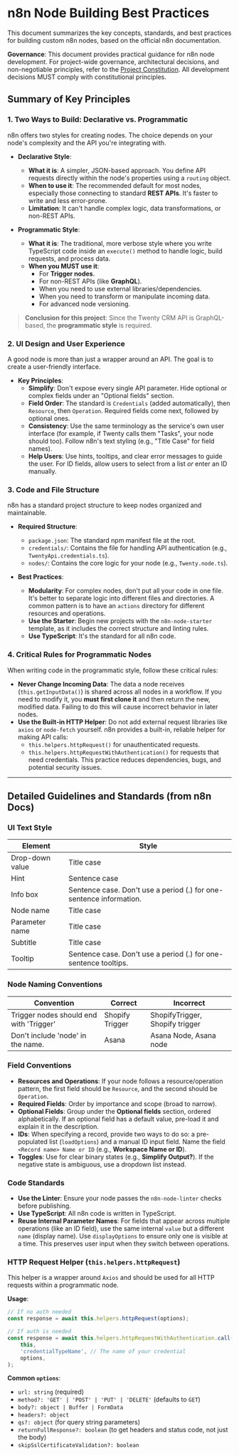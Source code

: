 # n8n Node Building Best Practices

This document summarizes the key concepts, standards, and best practices for building custom n8n nodes, based on the official n8n documentation.

**Governance**: This document provides practical guidance for n8n node development. For project-wide governance, architectural decisions, and non-negotiable principles, refer to the [Project Constitution](`.specify/memory/constitution.md`). All development decisions MUST comply with constitutional principles.

## Summary of Key Principles

### 1. Two Ways to Build: Declarative vs. Programmatic

n8n offers two styles for creating nodes. The choice depends on your node's complexity and the API you're integrating with.

*   **Declarative Style**:
    *   **What it is**: A simpler, JSON-based approach. You define API requests directly within the node's properties using a `routing` object.
    *   **When to use it**: The recommended default for most nodes, especially those connecting to standard **REST APIs**. It's faster to write and less error-prone.
    *   **Limitation**: It can't handle complex logic, data transformations, or non-REST APIs.

*   **Programmatic Style**:
    *   **What it is**: The traditional, more verbose style where you write TypeScript code inside an `execute()` method to handle logic, build requests, and process data.
    *   **When you MUST use it**:
        *   For **Trigger nodes**.
        *   For non-REST APIs (like **GraphQL**).
        *   When you need to use external libraries/dependencies.
        *   When you need to transform or manipulate incoming data.
        *   For advanced node versioning.

> **Conclusion for this project**: Since the Twenty CRM API is GraphQL-based, the **programmatic style** is required.

### 2. UI Design and User Experience

A good node is more than just a wrapper around an API. The goal is to create a user-friendly interface.

*   **Key Principles**:
    *   **Simplify**: Don't expose every single API parameter. Hide optional or complex fields under an "Optional fields" section.
    *   **Field Order**: The standard is `Credentials` (added automatically), then `Resource`, then `Operation`. Required fields come next, followed by optional ones.
    *   **Consistency**: Use the same terminology as the service's own user interface (for example, if Twenty calls them "Tasks", your node should too). Follow n8n's text styling (e.g., "Title Case" for field names).
    *   **Help Users**: Use hints, tooltips, and clear error messages to guide the user. For ID fields, allow users to select from a list *or* enter an ID manually.

### 3. Code and File Structure

n8n has a standard project structure to keep nodes organized and maintainable.

*   **Required Structure**:
    *   `package.json`: The standard npm manifest file at the root.
    *   `credentials/`: Contains the file for handling API authentication (e.g., `TwentyApi.credentials.ts`).
    *   `nodes/`: Contains the core logic for your node (e.g., `Twenty.node.ts`).

*   **Best Practices**:
    *   **Modularity**: For complex nodes, don't put all your code in one file. It's better to separate logic into different files and directories. A common pattern is to have an `actions` directory for different resources and operations.
    *   **Use the Starter**: Begin new projects with the `n8n-node-starter` template, as it includes the correct structure and linting rules.
    *   **Use TypeScript**: It's the standard for all n8n code.

### 4. Critical Rules for Programmatic Nodes

When writing code in the programmatic style, follow these critical rules:

*   **Never Change Incoming Data**: The data a node receives (`this.getInputData()`) is shared across all nodes in a workflow. If you need to modify it, you **must first clone it** and then return the new, modified data. Failing to do this will cause incorrect behavior in later nodes.
*   **Use the Built-in HTTP Helper**: Do not add external request libraries like `axios` or `node-fetch` yourself. n8n provides a built-in, reliable helper for making API calls:
    *   `this.helpers.httpRequest()` for unauthenticated requests.
    *   `this.helpers.httpRequestWithAuthentication()` for requests that need credentials.
    This practice reduces dependencies, bugs, and potential security issues.

---

## Detailed Guidelines and Standards (from n8n Docs)

### UI Text Style

| Element | Style |
| --- | --- |
| Drop-down value | Title case |
| Hint | Sentence case |
| Info box | Sentence case. Don't use a period (.) for one-sentence information. |
| Node name | Title case |
| Parameter name | Title case |
| Subtitle | Title case |
| Tooltip | Sentence case. Don't use a period (.) for one-sentence tooltips. |

### Node Naming Conventions

| Convention | Correct | Incorrect |
| --- | --- | --- |
| Trigger nodes should end with 'Trigger' | Shopify Trigger | ShopifyTrigger, Shopify trigger |
| Don't include 'node' in the name. | Asana | Asana Node, Asana node |

### Field Conventions

*   **Resources and Operations**: If your node follows a resource/operation pattern, the first field should be `Resource`, and the second should be `Operation`.
*   **Required Fields**: Order by importance and scope (broad to narrow).
*   **Optional Fields**: Group under the **Optional fields** section, ordered alphabetically. If an optional field has a default value, pre-load it and explain it in the description.
*   **IDs**: When specifying a record, provide two ways to do so: a pre-populated list (`loadOptions`) and a manual ID input field. Name the field `<Record name> Name or ID` (e.g., **Workspace Name or ID**).
*   **Toggles**: Use for clear binary states (e.g., **Simplify Output?**). If the negative state is ambiguous, use a dropdown list instead.

### Code Standards

*   **Use the Linter**: Ensure your node passes the `n8n-node-linter` checks before publishing.
*   **Use TypeScript**: All n8n code is written in TypeScript.
*   **Reuse Internal Parameter Names**: For fields that appear across multiple operations (like an ID field), use the same internal `value` but a different `name` (display name). Use `displayOptions` to ensure only one is visible at a time. This preserves user input when they switch between operations.

### HTTP Request Helper (`this.helpers.httpRequest`)

This helper is a wrapper around `Axios` and should be used for all HTTP requests within a programmatic node.

**Usage**:
```typescript
// If no auth needed
const response = await this.helpers.httpRequest(options);

// If auth is needed
const response = await this.helpers.httpRequestWithAuthentication.call(
	this, 
	'credentialTypeName', // The name of your credential
	options,
);
```

**Common `options`**:
*   `url: string` (required)
*   `method?: 'GET' | 'POST' | 'PUT' | 'DELETE'` (defaults to `GET`)
*   `body?: object | Buffer | FormData`
*   `headers?: object`
*   `qs?: object` (for query string parameters)
*   `returnFullResponse?: boolean` (to get headers and status code, not just the body)
*   `skipSslCertificateValidation?: boolean`
